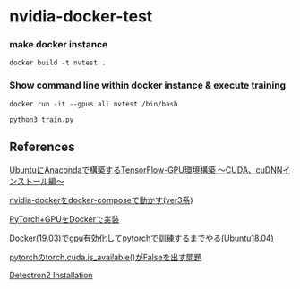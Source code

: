 # nvidia-docker-test

### make docker instance

```
docker build -t nvtest .
```

### Show command line within docker instance & execute training

```
docker run -it --gpus all nvtest /bin/bash

python3 train.py
```



## References

[UbuntuにAnacondaで構築するTensorFlow-GPU環境構築 〜CUDA、cuDNNインストール編〜](https://qiita.com/captain-sadami/items/c9be816856c57ef0ae52)

[nvidia-dockerをdocker-composeで動かす(ver3系)](https://qiita.com/routerman/items/c5f9d7b6d03e44de6be2)

[PyTorch+GPUをDockerで実装](https://qiita.com/conankonnako/items/787b69cd8cbfe7d7cb88)

[Docker(19.03)でgpu有効化してpytorchで訓練するまでやる(Ubuntu18.04)](https://qiita.com/tomp/items/50081b99df7963462488)

[pytorchのtorch.cuda.is_available()がFalseを出す問題](https://qiita.com/nabenabe0928/items/7962dcf3030889667de4)

[Detectron2 Installation](https://detectron2.readthedocs.io/en/latest/tutorials/install.html)

